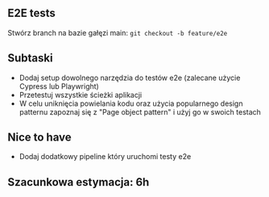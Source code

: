 ## E2E tests

Stwórz branch na bazie gałęzi main: `git checkout -b feature/e2e`

## Subtaski

- Dodaj setup dowolnego narzędzia do testów e2e (zalecane użycie Cypress lub
  Playwright)
- Przetestuj wszystkie ścieżki aplikacji
- W celu uniknięcia powielania kodu oraz użycia popularnego design patternu
  zapoznaj się z "Page object pattern" i użyj go w swoich testach

## Nice to have

- Dodaj dodatkowy pipeline który uruchomi testy e2e

## Szacunkowa estymacja: 6h
